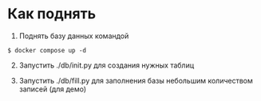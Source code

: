 # Как поднять

1. Поднять базу данных командой

```
$ docker compose up -d
```

2. Запустить ./db/init.py для создания нужных таблиц

3. Запустить ./db/fill.py для заполнения базы небольшим количеством записей (для демо)